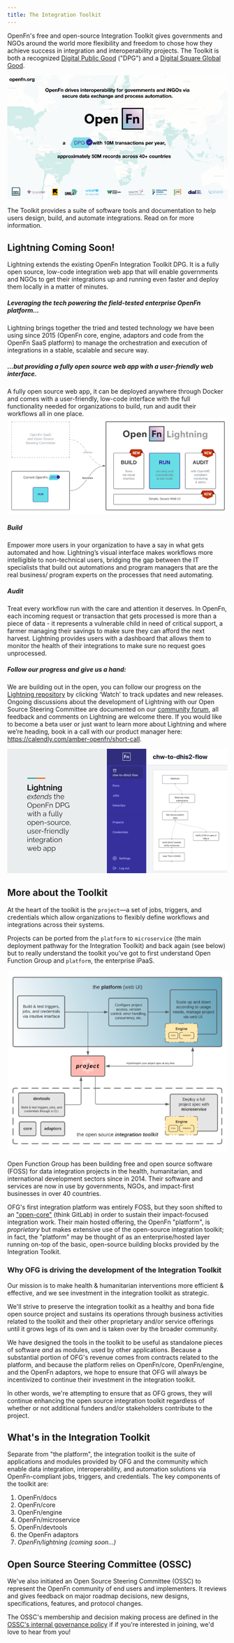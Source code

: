 ```yaml
---
title: The Integration Toolkit
---
```


OpenFn's free and open-source Integration Toolkit gives governments and NGOs
around the world more flexibility and freedom to chose how they achieve success
in integration and interoperability projects. The Toolkit is both a recognized
[Digital Public Good](https://digitalpublicgoods.net/) ("DPG") and a
[Digital Square Global Good](https://digitalsquare.org/digital-health-global-goods).

![DPG](/img/openfn_dpg.png)

The Toolkit provides a suite of software tools and documentation to help users
design, build, and automate integrations. Read on for more information.

## Lightning Coming Soon!

Lightning extends the existing OpenFn Integration Toolkit DPG. It is a fully
open source, low-code integration web app that will enable governments and NGOs
to get their integrations up and running even faster and deploy them locally in
a matter of minutes.

##### Leveraging the tech powering the field-tested enterprise OpenFn platform...

Lightning brings together the tried and tested technology we have been using
since 2015 (OpenFn core, engine, adaptors and code from the OpenFn SaaS
platform) to manage the orchestration and execution of integrations in a stable,
scalable and secure way.

##### ...but providing a fully open source web app with a user-friendly web interface.

A fully open source web app, it can be deployed anywhere through Docker and
comes with a user-friendly, low-code interface with the full functionality
needed for organizations to build, run and audit their workflows all in one
place. ![Lightning](/img/lightning_build_run_audit.png)

##### Build

Empower more users in your organization to have a say in what gets automated and
how. Lightning’s visual interface makes workflows more intelligible to
non-technical users, bridging the gap between the IT specialists that build out
automations and program managers that are the real business/ program experts on
the processes that need automating.

##### Audit

Treat every workflow run with the care and attention it deserves. In OpenFn,
each incoming request or transaction that gets processed is more than a piece of
data - it represents a vulnerable child in need of critical support, a farmer
managing their savings to make sure they can afford the next harvest. Lightning
provides users with a dashboard that allows them to monitor the health of their
integrations to make sure no request goes unprocessed.

##### Follow our progress and give us a hand:

We are building out in the open, you can follow our progress on the
[Lightning repository](https://github.com/OpenFn/lightning) by clicking ‘Watch’
to track updates and new releases. Ongoing discussions about the development of
Lightning with our Open Source Steering Committee are documented on our
[community forum](https://community.openfn.org/c/ossc/15), all feedback and
comments on Lightning are welcome there. If you would like to become a beta user
or just want to learn more about Lightning and where we’re heading, book in a
call with our product manager here:
https://calendly.com/amber-openfn/short-call.

![Lightning preview](/img/lightning_preview.png)

## More about the Toolkit

At the heart of the toolkit is the `project`—a set of jobs, triggers, and
credentials which allow organizations to flexibly define workflows and
integrations across their systems.

Projects can be ported from the `platform` to `microservice` (the main
deployment pathway for the Integration Toolkit) and back again (see below) but
to really understand the toolkit you've got to first understand Open Function
Group and `platform`, the enterprise iPaaS.

![Integration Toolkit](/img/integration-toolkit.png)

Open Function Group has been building free and open source software (FOSS) for
data integration projects in the health, humanitarian, and international
development sectors since in 2014. Their software and services are now in use by
governments, NGOs, and impact-first businesses in over 40 countries.

OFG's first integration platform was entirely FOSS, but they soon shifted to an
["open-core"](https://en.wikipedia.org/wiki/Open-core_model) (think GitLab) in
order to sustain their impact-focused integration work. Their main hosted
offering, the OpenFn "platform", is _proprietary_ but makes extensive use of the
open-source integration toolkit; in fact, the "platform" may be thought of as an
enterprise/hosted layer running on-top of the basic, open-source building blocks
provided by the Integration Toolkit.

### Why OFG is driving the development of the Integration Toolkit

Our mission is to make health & humanitarian interventions more efficient &
effective, and we see investment in the integration toolkit as strategic.

We'll strive to preserve the integration toolkit as a healthy and bona fide open
source project and sustains its operations through business activities related
to the toolkit and their other proprietary and/or service offerings until it
grows legs of its own and is taken over by the broader community.

We have designed the tools in the toolkit to be useful as standalone pieces of
software _and_ as modules, used by other applications. Because a substantial
portion of OFG's revenue comes from contracts related to the platform, and
because the platform relies on OpenFn/core, OpenFn/engine, and the OpenFn
adaptors, we hope to ensure that OFG will always be incentivized to continue
their investment in the integration toolkit.

In other words, we're attempting to ensure that as OFG grows, they will continue
enhancing the open source integration toolkit regardless of whether or not
additional funders and/or stakeholders contribute to the project.

## What's in the Integration Toolkit

Separate from "the platform", the integration toolkit is the suite of
applications and modules provided by OFG and the community which enable data
integration, interoperability, and automation solutions via OpenFn-compliant
jobs, triggers, and credentials. The key components of the toolkit are:

1. OpenFn/docs
2. OpenFn/core
3. OpenFn/engine
4. OpenFn/microservice
5. OpenFn/devtools
6. the OpenFn adaptors
7. _OpenFn/lightning (coming soon...)_

## Open Source Steering Committee (OSSC)

We've also initiated an Open Source Steering Committee (OSSC) to represent the
OpenFn community of end users and implementers. It reviews and gives feedback on
major roadmap decisions, new designs, specifications, features, and protocol
changes.

The OSSC's membership and decision making process are defined in the
[OSSC's internal governance policy](https://openfn.github.io/governance/OSSC.html)
if if you're interested in joining, we'd love to hear from you!
